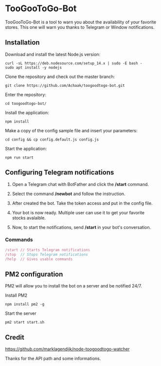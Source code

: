 # TooGooToGo-Bot
TooGooToGo-Bot is a tool to warn you about the availability of your favorite stores.
This one will warn you thanks to Telegram or Window notifications.

## Installation
Download and install the latest Node.js version:
```
curl -sL https://deb.nodesource.com/setup_14.x | sudo -E bash -
sudo apt install -y nodejs
```
Clone the repository and check out the master branch: 
```
git clone https://github.com/Achaak/toogoodtogo-bot.git
```

Enter the repository:
```
cd toogoodtogo-bot/
```

Install the application:
```
npm install
```

Make a copy of the config sample file and insert your parameters: 
```
cd config && cp config.default.js config.js
```

Start the application:
```
npm run start
```

## Configuring Telegram notifications
1. Open a Telegram chat with BotFather and click the **/start** command.

2. Select the command **/newbot** and follow the instruction.

3. After created the bot. Take the token access and put in the config file.

4. Your bot is now ready. Multiple user can use it to get your favorite stocks avalaible.

5. Now, to start the notifications, send **/start** in your bot's conversation.

### Commands
```js
/start // Starts Telegram notifications
/stop  // Stops Telegram notifications
/help  // Gives usable commands
```

## PM2 configuration
PM2 will allow you to install the bot on a server and be notified 24/7.

Install PM2
```
npm install pm2 -g
```

Start the server
```
pm2 start start.sh
```


## Credit
https://github.com/marklagendijk/node-toogoodtogo-watcher

Thanks for the API path and some informations.